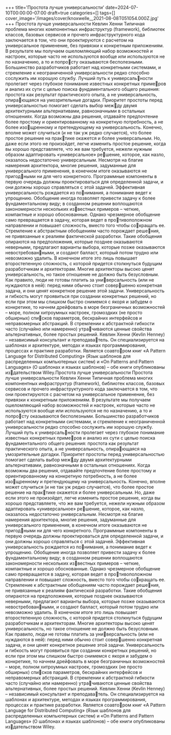 +++
title='Простота лучше универсальности'
date=2024-07-10T00:00:00-07:00
draft=true
categories=[]
tags=[]
cover_image='/images/cover/knoxwelle__2021-08-08T051054.000Z.jpg'
+++
Простота лучше 
универсальности
Кевлин Хенни
Типичная проблема многих компонентных инфраструктур (framework),
библиотек классов, базовых сервисов и прочего инфраструктурного кода
заключается в том, что они проектируются с расчетом на универсальное
применение, без привязки к конкретным приложениям. В результате мы
получаем ошеломляющий набор возможностей и настроек, которые часто
не используются вообще или используются не по назначению, а то и попросту оказываются бесполезными. Большинство разработчиков работает над
конкретными системами, и стремление к неограниченной универсальности
редко способно сослужить им хорошую службу. Лучший путь к универсальности пролегает через глубокое понимание известных конкретных примеров и анализ их сути с целью поиска фундаментального общего решения:
простота как результат практического опыта, а не универсальность, опирающаяся на умозрительные догадки.
Приоритет простоты перед универсальностью помогает сделать выбор между двумя архитектурными альтернативами, равнозначными в остальных
отношениях. Когда возможны два решения, отдавайте предпочтение более
простому и ориентированному на конкретную потребность, а не более изощренному и претендующему на универсальность. Конечно, вполне может
случиться (и не так уж редко случается), что более простое решение на практике окажется и более универсальным. Но, даже если этого не произойдет,
легче изменить простое решение, когда вы хорошо представляете, что же
вам требуется, нежели нужным образом адаптировать «универсальное» решение, которое, как назло, оказалось недостаточно универсальным.
Несмотря на благие намерения архитектора, многие решения, задуманные
для универсального применения, в конечном итоге оказываются не пригодными ни для чего конкретного. Программные компоненты в первую очередь
должны проектироваться для определенной задачи, и они должны хорошо
справляться с этой задачей. Эффективная универсальность рождается из понимания, а понимание ведет к упрощению.
Обобщение иногда позволяет привести задачу к более фундаментальному
виду; в созданном решении воплощаются закономерности нескольких известных примеров – четкие, компактные и хорошо обоснованные. Однако
чрезмерное обобщение само превращается в задачу, которая ведет в противоположном направлении и повышает сложность, вместо того чтобы сокращать ее. Стремление к абстрактным обобщениям часто порождает решения, не привязанные к реалиям фактической разработки. Такие обобщения
опираются на предположения, которые позднее оказываются неверными,
предлагают варианты выбора, которые позже оказываются невостребованными, и создают балласт, который потом трудно или невозможно удалить.
В конечном итоге это лишь повышает второстепенную сложность, с которой
придется столкнуться будущим разработчикам и архитекторам.
Многие архитекторы высоко ценят универсальность, но такое отношение
не должно быть безусловным. Как правило, люди не готовы платить за универсальность (или не нуждаются в ней): перед ними обычно стоит совершенно конкретная задача, и они ценят конкретное решение этой задачи.
Универсальность и гибкость могут проявиться при создании конкретных
решений, но если при этом мы слишком быстро снимемся с якоря и забудем
о конкретике, то начнем дрейфовать в море безграничных возможностей –
море, полном хитроумных настроек, громоздких (не просто обширных) списков параметров, бескрайних интерфейсов и неправомерных абстракций.
В стремлении к абстрактной гибкости часто (случайно или намеренно) утрачиваются ценные свойства альтернативных, более простых решений.
Кевлин Хенни (Kevlin Henney) – независимый консультант и преподаватель. Он специализируется на шаблонах и архитектуре, методах и языках 
программирования, процессах и практике разработки. Является соавтором книг «A Pattern Language for Distributed Computing» (Язык шаблонов 
для распределенных компьютерных систем) и «On Patterns and Pattern 
Languages» (О шаблонах и языках шаблонов) – обе книги опубликованы издательством Wiley.Простота лучше универсальности 
Простота лучше 
универсальности
Кевлин Хенни
Типичная проблема многих компонентных инфраструктур (framework),
библиотек классов, базовых сервисов и прочего инфраструктурного кода
заключается в том, что они проектируются с расчетом на универсальное
применение, без привязки к конкретным приложениям. В результате мы
получаем ошеломляющий набор возможностей и настроек, которые часто
не используются вообще или используются не по назначению, а то и попросту оказываются бесполезными. Большинство разработчиков работает над
конкретными системами, и стремление к неограниченной универсальности
редко способно сослужить им хорошую службу. Лучший путь к универсальности пролегает через глубокое понимание известных конкретных примеров и анализ их сути с целью поиска фундаментального общего решения:
простота как результат практического опыта, а не универсальность, опирающаяся на умозрительные догадки.
Приоритет простоты перед универсальностью помогает сделать выбор между двумя архитектурными альтернативами, равнозначными в остальных
отношениях. Когда возможны два решения, отдавайте предпочтение более
простому и ориентированному на конкретную потребность, а не более изощренному и претендующему на универсальность. Конечно, вполне может
случиться (и не так уж редко случается), что более простое решение на практике окажется и более универсальным. Но, даже если этого не произойдет,
легче изменить простое решение, когда вы хорошо представляете, что же
вам требуется, нежели нужным образом адаптировать «универсальное» решение, которое, как назло, оказалось недостаточно универсальным.
Несмотря на благие намерения архитектора, многие решения, задуманные
для универсального применения, в конечном итоге оказываются не пригодными ни для чего конкретного. Программные компоненты в первую очередь
должны проектироваться для определенной задачи, и они должны хорошо
справляться с этой задачей. Эффективная универсальность рождается из понимания, а понимание ведет к упрощению.
Обобщение иногда позволяет привести задачу к более фундаментальному
виду; в созданном решении воплощаются закономерности нескольких известных примеров – четкие, компактные и хорошо обоснованные. Однако
чрезмерное обобщение само превращается в задачу, которая ведет в противоположном направлении и повышает сложность, вместо того чтобы сокращать ее. Стремление к абстрактным обобщениям часто порождает решения, не привязанные к реалиям фактической разработки. Такие обобщения
опираются на предположения, которые позднее оказываются неверными,
предлагают варианты выбора, которые позже оказываются невостребованными, и создают балласт, который потом трудно или невозможно удалить.
В конечном итоге это лишь повышает второстепенную сложность, с которой
придется столкнуться будущим разработчикам и архитекторам.
Многие архитекторы высоко ценят универсальность, но такое отношение
не должно быть безусловным. Как правило, люди не готовы платить за универсальность (или не нуждаются в ней): перед ними обычно стоит совершенно конкретная задача, и они ценят конкретное решение этой задачи.
Универсальность и гибкость могут проявиться при создании конкретных
решений, но если при этом мы слишком быстро снимемся с якоря и забудем
о конкретике, то начнем дрейфовать в море безграничных возможностей –
море, полном хитроумных настроек, громоздких (не просто обширных) списков параметров, бескрайних интерфейсов и неправомерных абстракций.
В стремлении к абстрактной гибкости часто (случайно или намеренно) утрачиваются ценные свойства альтернативных, более простых решений.
Кевлин Хенни (Kevlin Henney) – независимый консультант и преподаватель. Он специализируется на шаблонах и архитектуре, методах и языках 
программирования, процессах и практике разработки. Является соавтором книг «A Pattern Language for Distributed Computing» (Язык шаблонов 
для распределенных компьютерных систем) и «On Patterns and Pattern 
Languages» (О шаблонах и языках шаблонов) – обе книги опубликованы издательством Wiley.